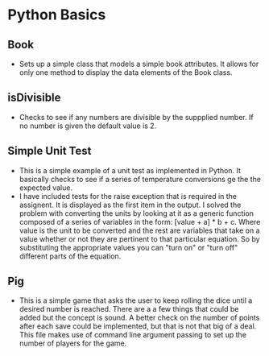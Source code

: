 # Python Basics

## Book
*  Sets up a simple class that models a simple book attributes.  It allows for only one method to display the data elements of the Book class.

## isDivisible 
*  Checks to see if any numbers are divisible by the suppplied number.  If no number is given the default value is 2.

## Simple Unit Test
 * This is a simple example of a unit test as implemented in Python.  It basically checks to see if a series of temperature conversions ge the the expected value.
 * I have included tests for the raise exception that is required in the assignent. It is displayed as the first item in the output. I solved the problem with converting the units by looking at it as a generic function composed of a series of variables in the form: [value + a] * b + c. Where value is the unit to be converted and the rest are variables that take on a value whether or not they are pertinent to that particular equation. So by substituting the appropriate values you can "turn on" or "turn off" different parts of the equation.


## Pig
* This is a simple game that asks the user to keep rolling the dice until a desired number is reached.  There are a a few things that could be added but the concept is sound. A better check on the number of points after each save could be implemented, but that is not that big of a deal. This file makes use of command line argument passing to set up the number of players for the game.
